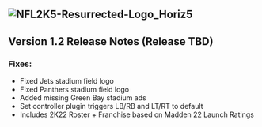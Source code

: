 ## ![NFL2K5-Resurrected-Logo_Horiz5](https://user-images.githubusercontent.com/69597675/125652934-6b21a6c3-e700-4709-8e10-01deb62d37f7.png)

## Version 1.2 Release Notes (Release TBD)
### Fixes:

* Fixed Jets stadium field logo
* Fixed Panthers stadium field logo
* Added missing Green Bay stadium ads
* Set controller plugin triggers LB/RB and LT/RT to default
* Includes 2K22 Roster + Franchise based on Madden 22 Launch Ratings
